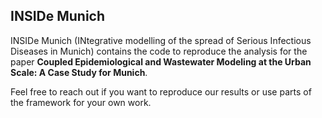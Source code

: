 ## INSIDe Munich
INSIDe Munich (INtegrative modelling of the spread of Serious Infectious Diseases in Munich) contains the code to reproduce the analysis for the paper **Coupled Epidemiological and Wastewater Modeling at the Urban Scale: A Case Study for Munich**.

Feel free to reach out if you want to reproduce our results or use parts of the framework for your own work.

